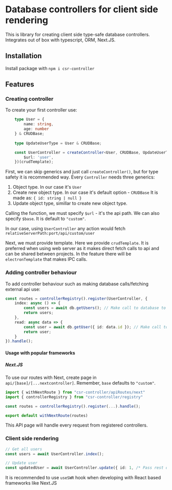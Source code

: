 # Database controllers for client side rendering

This is library for creating client side type-safe database controllers. Integrates out of box with typescript, ORM, Next.JS.

## Installation

Install package with `npm i csr-controller`

## Features

### Creating controller

To create your first controller use:
```ts
    type User = {
        name: string,
        age: number
    } & CRUDBase;
    
    type UpdateUserType = User & CRUDBase;

	const UserController = createController<User, CRUDBase, UpdateUserType>({
		$url: 'user',
	})(crudTemplate);
```
First, we can skip generics and just call `createController()`, but for type safety it is recommended way. Every `Controller` needs three generics:
1. Object type. In our case it's `User`
2. Create new object type. In our case it's default option - `CRUDBase` It is made as: `{ id: string | null }`
3. Update object type, simillar to create new object type.

Calling the function, we must specify `$url` - it's the api path. We can also specify `$base`. It is default to `"custom"`.

In our case, using `UserController` any action would fetch `relativeServerPath:port/api/custom/user`

Next, we must provide template. Here we provide `crudTemplate`. It is preferred when using web server as it makes direct fetch calls to api and can be shared between projects. In the feature there will be `electronTemplate` that makes IPC calls.

### Adding controller behaviour

To add controller behaviour such as making database calls/fetching external api use:
```ts
const routes = controllerRegistry().register(UserController, {
    index: async () => {
        const users = await db.getUsers(); // Make call to database to fetch all users
        return users;
    },
    read: async data => {
        const user = await db.getUser({ id: data.id }); // Make call to database to fetch single user by id
        return user;
    }
}).handle();
```

#### Usage with popular frameworks

##### Next.JS
To use our routes with Next, create page in `api/[base]/[...nextcontroller]`. Remember, `base` defaults to `"custom"`.

```ts
import { withNextRoute } from "csr-controller/apiRoutes/next"
import { controllerRegistry } from "csr-controller/registry"

const routes = controllerRegistry().register(...).handle();

export default withNextRoute(routes)
```

This API page will handle every request from registered controllers.

### Client side rendering
```ts
// Get all users
const users = await UserController.index();

// Update user
const updatedUser = await UserController.update({ id: 1, /* Pass rest data here */ })
```

It is recommended to use `useSWR` hook when developing with React based frameworks like Next.JS